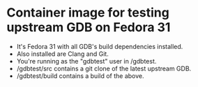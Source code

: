 Container image for testing upstream GDB on Fedora 31
=====================================================

* It's Fedora 31 with all GDB's build dependencies installed.
* Also installed are Clang and Git.
* You're running as the "gdbtest" user in /gdbtest.
* /gdbtest/src contains a git clone of the latest upstream GDB.
* /gdbtest/build contains a build of the above.
